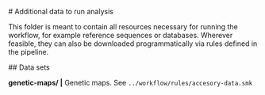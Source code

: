 # Additional data to run analysis

This folder is meant to contain all resources necessary for running the workflow, for example reference sequences or databases.
Wherever feasible, they can also be downloaded programmatically via rules defined in the pipeline.


## Data sets

**genetic-maps/ |** Genetic maps. See `../workflow/rules/accesory-data.smk`
